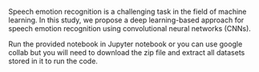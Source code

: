 Speech emotion recognition is a challenging task in the field of machine learning. In this study, we propose a deep learning-based approach for speech emotion recognition using convolutional neural networks (CNNs).

Run the provided notebook in Jupyter notebook or you can use google collab but you will need to download the zip file and extract all datasets stored in it to run the code.
